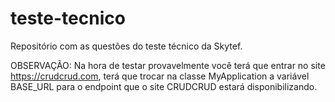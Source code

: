# teste-tecnico
Repositório com as questões do teste técnico da Skytef.

OBSERVAÇÃO:
Na hora de testar provavelmente você terá que entrar no site https://crudcrud.com,
terá que trocar na classe MyApplication a variável BASE_URL para o endpoint que o site CRUDCRUD estará disponibilizando.
